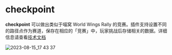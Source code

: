 # checkpoint

**checkpoint** 可以做出类似于喵窝 World Wings Rally 的竞赛。插件支持设置不同的路径点作为赛道，保存在相应的「竞赛」中，玩家挑战后存储相关的数据。详细信息请查看[技术文档](https://wiki.oases.red/%E8%B7%AF%E5%BE%84%E7%82%B9%E6%8F%92%E4%BB%B6%E6%8A%80%E6%9C%AF%E6%96%87%E6%A1%A3)

![2023-08-15_17 43 37](https://github.com/oasis-mc/checkpoint/assets/36447840/dbad3c74-d5ad-4a55-9963-fd4aa89f92e0)
